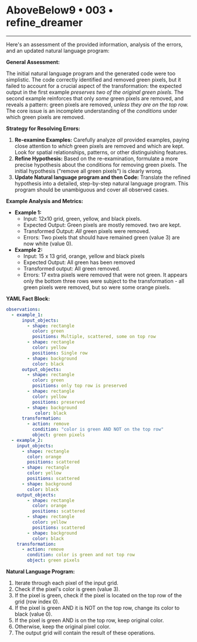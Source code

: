# AboveBelow9 • 003 • refine_dreamer

---
Here's an assessment of the provided information, analysis of the errors, and an updated natural language program:

**General Assessment:**

The initial natural language program and the generated code were too simplistic. The code correctly identified and removed green pixels, but it failed to account for a crucial aspect of the transformation: the expected output in the first example *preserves two of the original green pixels.* The second example reinforces that only *some* green pixels are removed, and reveals a pattern: green pixels are removed, *unless they are on the top row.* The core issue is an incomplete understanding of the *conditions* under which green pixels are removed.

**Strategy for Resolving Errors:**

1.  **Re-examine Examples:** Carefully analyze *all* provided examples, paying close attention to *which* green pixels are removed and which are kept. Look for spatial relationships, patterns, or other distinguishing features.
2.  **Refine Hypothesis:** Based on the re-examination, formulate a more precise hypothesis about the conditions for removing green pixels. The initial hypothesis ("remove all green pixels") is clearly wrong.
3. **Update Natural language program and then Code:** Translate the refined hypothesis into a detailed, step-by-step natural language program. This program should be unambiguous and cover all observed cases.

**Example Analysis and Metrics:**

*   **Example 1:**
    *   Input: 12x10 grid, green, yellow, and black pixels.
    *   Expected Output: Green pixels are mostly removed. two are kept.
    *   Transformed Output: *All* green pixels were removed.
    *   Errors: Two pixels that should have remained green (value 3) are now white (value 0).
*   **Example 2:**
    *   Input: 15 x 13 grid, orange, yellow and black pixels
    *   Expected Output: All green has been removed
    *  Transformed output: All green removed.
    * Errors: 17 extra pixels were removed that were not green. It appears only the
     bottom three rows were subject to the transformation - all green pixels
     were removed, but so were some orange pixels.

**YAML Fact Block:**

```yaml
observations:
  - example_1:
      input_objects:
        - shape: rectangle
          color: green
          positions: Multiple, scattered, some on top row
        - shape: rectangle
          color: yellow
          positions: Single row
        - shape: background
          color: black
      output_objects:
        - shape: rectangle
          color: green
          positions: only top row is preserved
        - shape: rectangle
          color: yellow
          positions: preserved
        - shape: background
           color: black
      transformation:
        - action: remove
          condition: "color is green AND NOT on the top row"
          object: green pixels
  - example_2:
    input_objects:
      - shape: rectangle
        color: orange
        positions: scattered
      - shape: rectangle
        color: yellow
        positions: scattered
      - shape: background
        color: black
    output_objects:
        - shape: rectangle
          color: orange
          positions: scattered
        - shape: rectangle
          color: yellow
          positions: scattered
        - shape: background
          color: black
    transformation:
      - action: remove
        condition: color is green and not top row
        object: green pixels
```

**Natural Language Program:**

1.  Iterate through each pixel of the input grid.
2.  Check if the pixel's color is green (value 3).
3.  If the pixel is green, check if the pixel is located on the top row of the grid (row index 0).
4.  If the pixel is green AND it is NOT on the top row, change its color to black (value 0).
5.  If the pixel is green AND is on the top row, keep original color.
6. Otherwise, keep the original pixel color.
7.  The output grid will contain the result of these operations.

